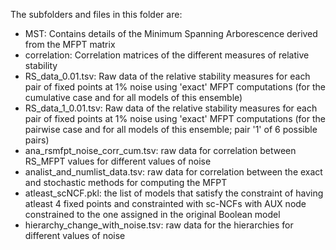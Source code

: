 The subfolders and files in this folder are: 
- MST: Contains details of the Minimum Spanning Arborescence derived from the MFPT matrix
- correlation: Correlation matrices of the different measures of relative stability 
- RS_data_0.01.tsv: Raw data of the relative stability measures for each pair of fixed points at 1\% noise using 'exact' MFPT computations (for the cumulative case and for all models of this ensemble)
- RS_data_1_0.01.tsv: Raw data of the relative stability measures for each pair of fixed points at 1\% noise using 'exact' MFPT computations (for the pairwise case and for all models of this ensemble; pair '1' of 6 possible pairs)
- ana_rsmfpt_noise_corr_cum.tsv: raw data for correlation between RS_MFPT values for different values of noise
- analist_and_numlist_data.tsv:  raw data for correlation between the exact and stochastic methods for computing the MFPT
- atleast_scNCF.pkl: the list of models that satisfy the constraint of having atleast 4 fixed points and constrainted with sc-NCFs with AUX node constrained to the one assigned in the original Boolean model
- hierarchy_change_with_noise.tsv: raw data for the hierarchies for different values of noise
